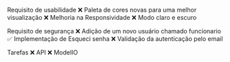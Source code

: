 Requisito de usabilidade
 ❌ Paleta de cores novas para uma melhor visualização
 ❌ Melhoria na Responsividade
 ❌ Modo claro e escuro

Requisito de segurança
 ❌ Adição de um novo usuário chamado funcionario
 ✅ Implementação de Esqueci senha
 ❌ Validação da autenticação pelo email
 
Tarefas
 ❌ API
 ❌ ModelIO
